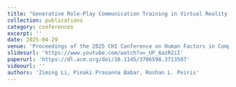 ```yaml
---
title: "Generative Role-Play Communication Training in Virtual Reality for Autistic Individuals: A Study on Job Coach Experiences in Vocational Training Programs"
collection: publications
category: conferences
excerpt: ''
date: 2025-04-29
venue: 'Proceedings of the 2025 CHI Conference on Human Factors in Computing Systems'
slidesurl: 'https://www.youtube.com/watch?v=_UP_6azR2iI'
paperurl: 'https://dl.acm.org/doi/10.1145/3706598.3713507'
videourl: ''
authors: 'Ziming Li, Pinaki Prasanna Babar, Roshan L. Peiris'
---
```


